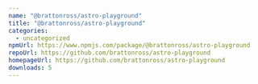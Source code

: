 ```yaml
---
name: "@brattonross/astro-playground"
title: "@brattonross/astro-playground"
categories:
  - uncategorized
npmUrl: https://www.npmjs.com/package/@brattonross/astro-playground
repoUrl: https://github.com/brattonross/astro-playground
homepageUrl: https://github.com/brattonross/astro-playground
downloads: 5
---
```

